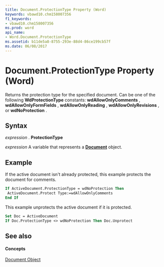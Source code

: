 ```yaml
---
title: Document.ProtectionType Property (Word)
keywords: vbawd10.chm158007356
f1_keywords:
- vbawd10.chm158007356
ms.prod: word
api_name:
- Word.Document.ProtectionType
ms.assetid: b11de5a8-8755-293e-88d4-86ce199cb57f
ms.date: 06/08/2017
---
```



# Document.ProtectionType Property (Word)

Returns the protection type for the specified document. Can be one of the following  **WdProtectionType** constants: **wdAllowOnlyComments** , **wdAllowOnlyFormFields** , **wdAllowOnlyReading** , **wdAllowOnlyRevisions** , or **wdNoProtection** .


## Syntax

 _expression_ . **ProtectionType**

 _expression_ A variable that represents a **[Document](Word.Document.md)** object.


## Example

If the active document isn't already protected, this example protects the document for comments.


```vb
If ActiveDocument.ProtectionType = wdNoProtection Then 
 ActiveDocument.Protect Type:=wdAllowOnlyComments 
End If
```

This example unprotects the active document if it is protected.




```vb
Set Doc = ActiveDocument 
If Doc.ProtectionType <> wdNoProtection Then Doc.Unprotect
```


## See also


#### Concepts


[Document Object](Word.Document.md)

